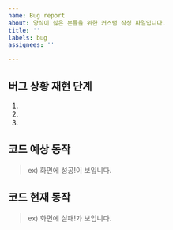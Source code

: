 ```yaml
---
name: Bug report
about: 양식이 싫은 분들을 위한 커스텀 작성 파일입니다.
title: ''
labels: bug
assignees: ''

---
```


## 버그 상황 재현 단계

1. 
2.
3.

## 코드 예상 동작

> ex) 화면에 성공!이 보입니다.

## 코드 현재 동작

> ex) 화면에 실패!가 보입니다.
